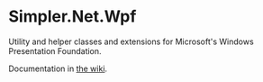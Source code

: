 Simpler.Net.Wpf
===============

Utility and helper classes and extensions for Microsoft's Windows Presentation Foundation.

Documentation in [the wiki](https://github.com/modo-lv/Simpler.Net/wiki/Simpler.Net.Wpf).
